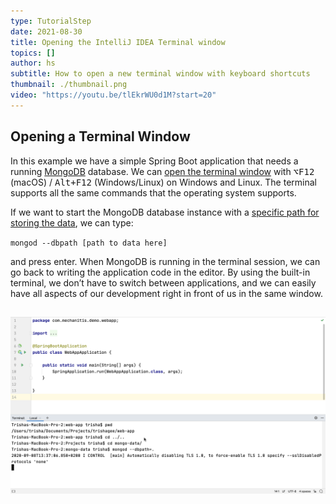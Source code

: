 ```yaml
---
type: TutorialStep
date: 2021-08-30
title: Opening the IntelliJ IDEA Terminal window
topics: []
author: hs
subtitle: How to open a new terminal window with keyboard shortcuts
thumbnail: ./thumbnail.png
video: "https://youtu.be/tlEkrWU0d1M?start=20"
---
```


## Opening a Terminal Window

In this example we have a simple Spring Boot application that needs a running [MongoDB](https://www.mongodb.com/) database. We can [open the terminal window](https://www.jetbrains.com/help/idea/terminal-emulator.html#open-terminal) with <kbd>⌥F12</kbd> (macOS) / <kbd>Alt+F12</kbd> (Windows/Linux) on Windows and Linux. The terminal supports all the same commands that the operating system supports.

If we want to start the MongoDB database instance with a [specific path for storing the data](https://docs.mongodb.com/manual/tutorial/manage-mongodb-processes/#specify-a-data-directory), we can type:

`mongod --dbpath [path to data here]`

and press enter. When MongoDB is running in the terminal session, we can go back to writing the application code in the editor. By using the built-in terminal, we don’t have to switch between applications, and we can easily have all aspects of our development right in front of us in the same window.

## ![MongoDB Running in the Terminal](mongodb-running-in-terminal.png)
